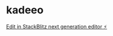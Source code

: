 # kadeeo

[Edit in StackBlitz next generation editor ⚡️](https://stackblitz.com/~/github.com/RouenBouge/kadeeo)